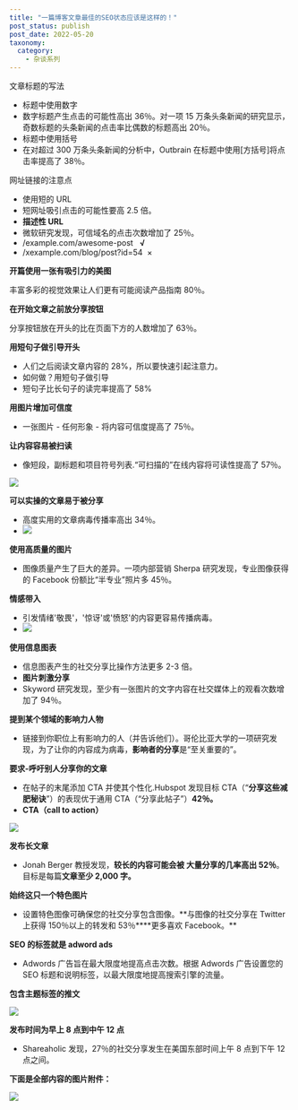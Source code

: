 ```yaml
---
title: "一篇博客文章最佳的SEO状态应该是这样的！"
post_status: publish
post_date: 2022-05-20
taxonomy:
  category:
    - 杂谈系列
---
```


文章标题的写法

- 标题中使用数字
- 数字标题产生点击的可能性高出 36％。对一项 15 万条头条新闻的研究显示，奇数标题的头条新闻的点击率比偶数的标题高出 20％。
- 标题中使用括号
- 在对超过 300 万条头条新闻的分析中，Outbrain 在标题中使用\[方括号\]将点击率提高了 38％。

网址链接的注意点

- 使用短的 URL
- 短网址吸引点击的可能性要高 2.5 倍。
- **描述性 URL**
- 微软研究发现，可信域名的点击次数增加了 25％。
- /example.com/awesome-post   **√**
- /xexample.com/blog/post?id=54  ×

**开篇使用一张有吸引力的美图**

丰富多彩的视觉效果让人们更有可能阅读产品指南 80％。

**在开始文章之前放分享按钮**

分享按钮放在开头的比在页面下方的人数增加了 63％。

**用短句子做引导开头**

- 人们之后阅读文章内容的 28%，所以要快速引起注意力。
- 如何做？用短句子做引导
- 短句子比长句子的读完率提高了 58%

**用图片增加可信度**

- 一张图片 - 任何形象 - 将内容可信度提高了 75％。

**让内容容易被扫读**

- 像短段，副标题和项目符号列表.“可扫描的”在线内容将可读性提高了 57％。

![](https://fendou.la/wp-content/uploads/2021/01/982ca83afdfc9c7fc96faf387f7bef24.png)

**可以实操的文章易于被分享**

- 高度实用的文章病毒传播率高出 34％。
- ![](https://fendou.la/wp-content/uploads/2021/01/3a8c0e3fd0d904eeae2d576bb95fb1fe.png)

**使用高质量的图片**

- 图像质量产生了巨大的差异。一项内部营销 Sherpa 研究发现，专业图像获得的 Facebook 份额比“半专业”照片多 45％。

**情感带入**

- 引发情绪'敬畏'，'惊讶'或'愤怒'的内容更容易传播病毒。
- ![](https://fendou.la/wp-content/uploads/2021/01/e1668b97f2534dfdb7a06a9b93ffe93f.png)

**使用信息图表**

- 信息图表产生的社交分享比操作方法更多 2-3 倍。
- **图片刺激分享**
- Skyword 研究发现，至少有一张图片的文字内容在社交媒体上的观看次数增加了 94％。

**提到某个领域的影响力人物**

- 链接到你职位上有影响力的人（并告诉他们）。哥伦比亚大学的一项研究发现，为了让你的内容成为病毒，**影响者的分享**是“至关重要的”。

**要求-呼吁别人分享你的文章**

- 在帖子的末尾添加 CTA 并使其个性化.Hubspot 发现目标 CTA（“**分享这些减肥秘诀**”）的表现优于通用 CTA（“分享此帖子”）**42％。**
- **CTA（call to action）**

**![](https://fendou.la/wp-content/uploads/2021/01/f7f7ed1766fecef2a26f061e4c158c82.png)**

**发布长文章**

- Jonah Berger 教授发现，**较长的内容可能会被 大量分享的几率高出 52％**。目标是每篇**文章至少 2,000 字。**

**始终这只一个特色图片**

- 设置特色图像可确保您的社交分享包含图像。**与图像的社交分享在 Twitter 上获得 150％以上的转发和 53％\*\***更多喜欢 Facebook。\*\*

**SEO 的标签就是 adword ads**

- Adwords 广告旨在最大限度地提高点击次数。根据 Adwords 广告设置您的 SEO 标题和说明标签，以最大限度地提高搜索引擎的流量。

**包含主题标签的推文**

**![](https://fendou.la/wp-content/uploads/2021/01/daef07467b7b6aee4c7306f9c725f1a6.png)**

**发布时间为早上 8 点到中午 12 点**

- Shareaholic 发现，27％的社交分享发生在美国东部时间上午 8 点到下午 12 点之间。

**下面是全部内容的图片附件：**

![](https://fendou.la/wp-content/uploads/2021/01/f43feba72c3939f74ec41cdc8577cf62.png)
